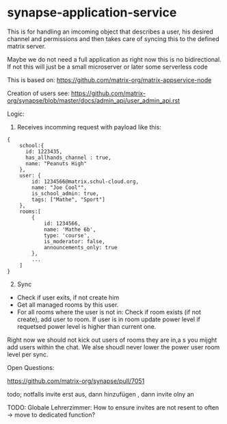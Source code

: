 # synapse-application-service

This is for handling an imcoming  object that describes a user, his desired channel and permissions and then takes care of syncing this to the defined matrix server.

Maybe we do not need a full application as right now this is no bidirectional. If not this will just be a small microserver or later some serverless code


This is based on: https://github.com/matrix-org/matrix-appservice-node

Creation of users see: https://github.com/matrix-org/synapse/blob/master/docs/admin_api/user_admin_api.rst

Logic:

1. Receives incomming request with payload like this:

```
{ 
    school:{
      id: 1223435,
      has_allhands_channel : true,
      name: "Peanuts High"
    },
    user: {
        id: 1234566@matrix.schul-cloud.org,
        name: "Joe Cool"",
        is_school_admin: true,
        tags: ["Mathe", "Sport"]
    },
    rooms:[
        {
            id: 1234566,
            name: 'Mathe 6b',
            type: 'course',
            is_moderator: false,
            announcements_only: true
        },
        ...
    ]
}
```

2. Sync

- Check if user exits, if not create him
- Get all managed rooms by this user.
- For all rooms where the user is not in: Check if room exists (if not create), add user to room. If user is in room update power level if requetsed power level is higher than current one.

Right now we should not kick out users of rooms they are in,a s you mijght add users within the chat. We alse shoudl never lower the power user room level per sync.


Open Questions:


https://github.com/matrix-org/synapse/pull/7051

todo; notfalls invite erst aus, dann hinzufügen , dann invite olny an

TODO: Globale Lehrerzimmer: How to ensure invites are not resent to often -> move to dedicated function?

